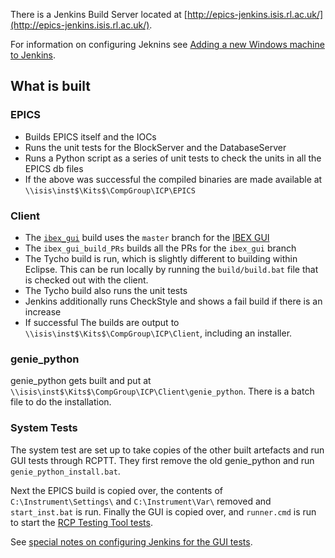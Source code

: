 There is a Jenkins Build Server located at [http://epics-jenkins.isis.rl.ac.uk/](http://epics-jenkins.isis.rl.ac.uk/).

For information on configuring Jeknins see [Adding a new Windows machine to Jenkins](Adding-a-new-Windows-machine-to-Jenkins).

## What is built

### EPICS

* Builds EPICS itself and the IOCs
* Runs the unit tests for the BlockServer and the DatabaseServer
* Runs a Python script as a series of unit tests to check the units in all the EPICS db files
* If the above was successful the compiled binaries are made available at `\\isis\inst$\Kits$\CompGroup\ICP\EPICS`

### Client

* The [`ibex_gui`](http://epics-jenkins.isis.rl.ac.uk/job/ibex_gui_build_PRs/) build uses the `master` branch for the [IBEX GUI](https://github.com/ISISComputingGroup/ibex_gui)
* The `ibex_gui_build_PRs` builds all the PRs for the `ibex_gui` branch
* The Tycho build is run, which is slightly different to building within Eclipse. This can be run locally by running the `build/build.bat` file that is checked out with the client.
* The Tycho build also runs the unit tests
* Jenkins additionally runs CheckStyle and shows a fail build if there is an increase
* If successful The builds are output to `\\isis\inst$\Kits$\CompGroup\ICP\Client`, including an installer.

### genie_python

genie_python gets built and put at `\\isis\inst$\Kits$\CompGroup\ICP\Client\genie_python`. There is a batch file to do the installation.

### System Tests

The system test are set up to take copies of the other built artefacts and run GUI tests through RCPTT. They first remove the old genie_python and run `genie_python_install.bat`.

Next the EPICS build is copied over, the contents of `C:\Instrument\Settings\` and `C:\Instrument\Var\` removed and `start_inst.bat` is run. Finally the GUI is copied over, and `runner.cmd` is run to start the [RCP Testing Tool tests](System-Testing-with-RCPTT).

See [special notes on configuring Jenkins for the GUI tests](Adding-a-new-Windows-machine-to-Jenkins#jenkins_gui_tests).


